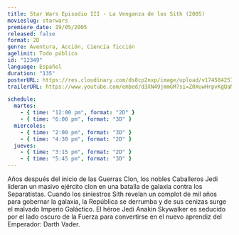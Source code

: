 ```yaml
---
title: Star Wars Episodio III - La Venganza de los Sith (2005)
movieslug: starwars
premiere_date: 19/05/2005
released: false
format: 2D
genre: Aventura, Acción, Ciencia ficción
agelimit: Todo público
id: "12349"
language: Español
duration: "135"
posterURL: https://res.cloudinary.com/ds8cp2nxp/image/upload/v1745042576/FakeCIne/ojxv26LsgyIfmvfWVN1Vls8AMau_lhc6r8.webp
trailerURL: https://www.youtube.com/embed/d3XN49jmmGM?si=Z0XuwHrpvKgQaNXy

schedule:
  martes:
    - { time: "12:00 pm", format: "2D" }
    - { time: "6:00 pm", format: "3D" }
  miercoles:
    - { time: "2:00 pm", format: "3D" }
    - { time: "4:30 pm", format: "2D" }
  jueves:
    - { time: "3:15 pm", format: "2D" }
    - { time: "5:45 pm", format: "3D" }
---
```


Años después del inicio de las Guerras Clon, los nobles Caballeros Jedi lideran un masivo ejército clon en una batalla de galaxia contra los Separatistas. Cuando los siniestros Sith revelan un complot de mil años para gobernar la galaxia, la República se derrumba y de sus cenizas surge el malvado Imperio Galáctico. El héroe Jedi Anakin Skywalker es seducido por el lado oscuro de la Fuerza para convertirse en el nuevo aprendiz del Emperador: Darth Vader.
